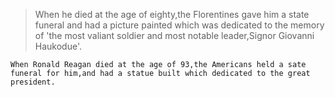 >When he died at the age of eighty,the Florentines gave him a state funeral and had a picture painted which was dedicated to the memory of 'the most valiant soldier and most notable leader,Signor Giovanni Haukodue'.

```When Ronald Reagan died at the age of 93,the Americans held a sate funeral for him,and had a statue built which dedicated to the great president.```
